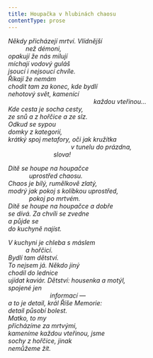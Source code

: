 ```yaml
---
title: Houpačka v hlubinách chaosu
contentType: prose
---
```


_Někdy přicházejí mrtví. Vlídnější  
          než démoni,  
opakují že nás milují  
míchají vodový guláš  
jsoucí i nejsoucí chvíle.  
Říkají že nemám  
chodit tam za konec, kde bydlí  
nehotový svět, kamenící  
                                                 každou vteřinou…  
Kde cesta je socha cesty,  
ze snů a z hořčice a ze slz.  
Odkud se sypou  
domky z kategorií,  
krátký spoj metafory, oči jak kružítka  
                                    v tunelu do prázdna,  
                          slova!_

_Dítě se houpe na houpačce  
            uprostřed chaosu.  
Chaos je bílý, rumělkově zlatý,  
modrý jak pokoj s kolíbkou uprostřed,  
            pokoj po mrtvém.  
Dítě se houpe na houpačce a dobře  
se dívá. Za chvíli se zvedne  
a půjde se  
do kuchyně najíst._

_V kuchyni je chleba s máslem  
          a hořčicí.  
Bydlí tam dětství.  
To nejsem já. Někdo jiný  
chodil do lednice  
ujídat kaviár. Dětství: housenka a motýl,  
spojené jen  
                        informací —  
a to je detail, král Říše Memorie:  
detail působí bolest.  
Matko, to my  
přicházíme za mrtvými,  
kameníme každou vteřinou, jsme  
sochy z hořčice, jinak  
nemůžeme žít._
